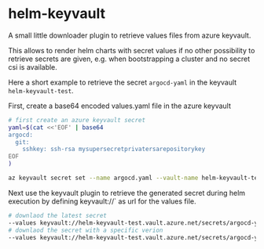 # helm-keyvault

A small little downloader plugin to retrieve values files from azure keyvault.

This allows to render helm charts with secret values if no other possibility to retrieve secrets
are given, e.g. when bootstrapping a cluster and no secret csi is available.

Here a short example to retrieve the secret `argocd-yaml` in the keyvault `helm-keyvault-test`.

First, create a base64 encoded values.yaml file in the azure keyvault
```bash
# first create an azure keyvault secret
yaml=$(cat <<'EOF' | base64
argocd:
  git:
    sshkey: ssh-rsa mysupersecretprivatersarepositorykey
EOF
)

az keyvault secret set --name argocd.yaml --vault-name helm-keyvault-test --value $yaml --encoding base64
```  

Next use the keyvault plugin to retrieve the generated secret during helm execution by defining
keyvault://` as url for the values file.

```bash
# downlaod the latest secret
--values keyvault://helm-keyvault-test.vault.azure.net/secrets/argocd-yaml
# downlaod the secret with a specific verion
--values keyvault://helm-keyvault-test.vault.azure.net/secrets/argocd-yaml/2d6e0430c0724ad1bdc277af8b549c57
```
